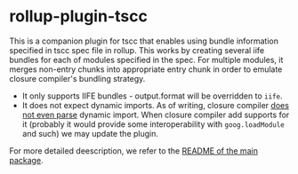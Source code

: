 # rollup-plugin-tscc

This is a companion plugin for tscc that enables using bundle information specified in tscc spec file in rollup. This works by creating several iife bundles for each of modules specified in the spec. For multiple modules, it merges non-entry chunks into appropriate entry chunk in order to emulate closure compiler's bundling strategy.

 - It only supports IIFE bundles - output.format will be overridden to `iife`.
 - It does not expect dynamic imports. As of writing, closure compiler [does not even parse](https://github.com/google/closure-compiler/issues/2770) dynamic import. When closure compiler add supports for it (probably it would provide some interoperability with `goog.loadModule` and such) we may update the plugin.

For more detailed deescription, we refer to the [README of the main package](https://github.com/theseanl/tscc).
